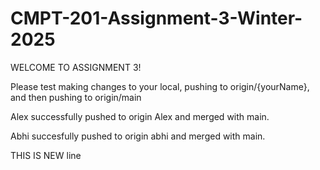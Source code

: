 # CMPT-201-Assignment-3-Winter-2025

WELCOME TO ASSIGNMENT 3!

Please test making changes to your local, pushing to origin/{yourName}, and then pushing to origin/main

Alex successfully pushed to origin Alex and merged with main.

Abhi succesfully pushed to origin abhi and merged with main.

THIS IS NEW line